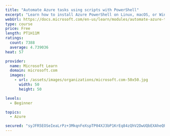 ```yaml
---
title: "Automate Azure tasks using scripts with PowerShell"
excerpt: "Learn how to install Azure PowerShell on Linux, macOS, or Windows and then connect to Azure and manage your resources."
webUrl: https://docs.microsoft.com/en-us/learn/modules/automate-azure-tasks-with-powershell/
type: course
price: Free
length: PT1H11M
ratings:
  count: 7388
  average: 4.739036
heat: 57

provider:
  name: Microsoft Learn
  domain: microsoft.com
  images:
    - url: /assets/images/organizations/microsoft.com-50x50.jpg
      width: 50
      height: 50

levels:
  - Beginner

topics:
  - Azure

secured: "syJFR5EOSeIeaLrPz+3MkqnFeXspTP04XJ3bP1KrEq84zQhV2DwUQbEXAheQP/2EsyqpBTKo2WWLp2KwQkPZKXU8EufxnZXAlSPgcV7VE4sXhdQO+ojhUjCthT2B1G0Uxxgt0h8xmv7FfV54IYuahQDLbCba8GV2IrZeX0N7X0ZWa8/XR6HOmj8pytMP3NWhej4PF2+xZpcbbqKTaDwGCoct25dLicTkmi3iskR5LMf1sHFWP06bvb7zmNx4/FQ3pYpurSefeTKYDLfNAnq25303qaP6rEn/JkItmCQ7+OtRDNesuDQz3XvwYiNczLu395V7Fmx3y0qE8jNzCDYhUMosaddR4nAOcMKv11/S3PoIZFFsMoI1MFMw5VJ32Xma34YGP4P0Fp0vy59jb9IS0Lse8q/tOrL/egg5/XOali4=;9iV9d7Lx18ZH8le1MGhzaA=="
---
```


